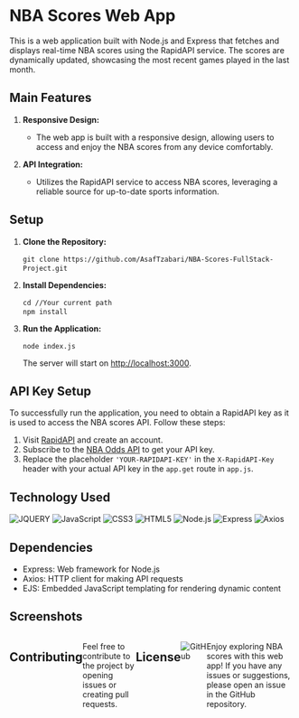 
# NBA Scores Web App
This is a web application built with Node.js and Express that fetches and displays real-time NBA scores using the RapidAPI service. The scores are dynamically updated, showcasing the most recent games played in the last month.

## Main Features

1. **Responsive Design:**
   - The web app is built with a responsive design, allowing users to access and enjoy the NBA scores from any device comfortably.

2. **API Integration:**
   - Utilizes the RapidAPI service to access NBA scores, leveraging a reliable source for up-to-date sports information.

## Setup

1. **Clone the Repository:**
   ```
   git clone https://github.com/AsafTzabari/NBA-Scores-FullStack-Project.git
   ```

2. **Install Dependencies:**
   ```
   cd //Your current path 
   npm install
   ```

3. **Run the Application:**
   ```
   node index.js
   ```

   The server will start on [http://localhost:3000](http://localhost:3000).

## API Key Setup

To successfully run the application, you need to obtain a RapidAPI key as it is used to access the NBA scores API. Follow these steps:

1. Visit [RapidAPI](https://rapidapi.com/) and create an account.
2. Subscribe to the [NBA Odds API](https://rapidapi.com/theoddsapi/api/live-sports-odds) to get your API key.
3. Replace the placeholder `'YOUR-RAPIDAPI-KEY'` in the `X-RapidAPI-Key` header with your actual API key in the `app.get` route in `app.js`.

## Technology Used
<div>
  <img src='https://img.shields.io/badge/jQuery-0769AD?style=for-the-badge&logo=jquery&logoColor=white' alt='JQUERY'/>
  <img src='https://img.shields.io/badge/JavaScript-323330?style=for-the-badge&logo=javascript&logoColor=F7DF1E' alt='JavaScript'/>
  <img src='https://img.shields.io/badge/CSS3-1572B6?style=for-the-badge&logo=css3&logoColor=white' alt='CSS3'/>
  <img src='https://img.shields.io/badge/HTML5-E34F26?style=for-the-badge&logo=html5&logoColor=white' alt='HTML5'/>
  <img src='https://img.shields.io/badge/Node.js-43853D?style=for-the-badge&logo=node.js&logoColor=white' alt='Node.js'/>
  <img src='https://img.shields.io/badge/Express-000000?style=for-the-badge&logo=express&logoColor=white' alt='Express'/>
  <img src='https://img.shields.io/badge/Axios-35495E?style=for-the-badge&logo=axios&logoColor=white' alt='Axios'/>
</div>



## Dependencies
- Express: Web framework for Node.js
- Axios: HTTP client for making API requests
- EJS: Embedded JavaScript templating for rendering dynamic content

## Screenshots
<div style="display: flex; justify-content: space-between;">
    <div style="flex: 1; text-align: center;">
        <img src="public/images/Screenshots1.png" width="300" alt="Screenshot 1">
       <img src="public/images/Screenshots2.png" width="300" alt="Screenshot 2">
        <img src="public/images/Screenshots3.png" width="300" alt="Screenshot 3">
</div>



## Contributing

Feel free to contribute to the project by opening issues or creating pull requests. 

## License

![GitHub](https://img.shields.io/github/license/ItsAlexanderPopov/Simon-game)


---

Enjoy exploring NBA scores with this web app! If you have any issues or suggestions, please open an issue in the GitHub repository.















